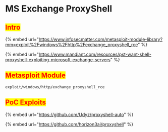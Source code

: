 # MS Exchange ProxyShell

## <mark style="color:red;">Intro</mark>

{% embed url="https://www.infosecmatter.com/metasploit-module-library?mm=exploit%2Fwindows%2Fhttp%2Fexchange_proxyshell_rce" %}

{% embed url="https://www.mandiant.com/resources/pst-want-shell-proxyshell-exploiting-microsoft-exchange-servers" %}

## <mark style="color:red;">Metasploit Module</mark>

```
exploit/windows/http/exchange_proxyshell_rce
```

## <mark style="color:red;">PoC Exploits</mark>

{% embed url="https://github.com/Udyz/proxyshell-auto" %}

{% embed url="https://github.com/horizon3ai/proxyshell" %}
